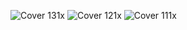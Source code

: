 ![Cover 131x](https://github.com/DDMeaqua/logger/assets/110169811/99a17f67-1a54-4fea-98ca-d6fb505d7bb0)
![Cover 121x](https://github.com/DDMeaqua/logger/assets/110169811/cf3bdebb-fc5c-4d4b-9707-34249a97b48b)
![Cover 111x](https://github.com/DDMeaqua/logger/assets/110169811/177c756b-2e1c-49dd-b303-7752ed37d15a)
